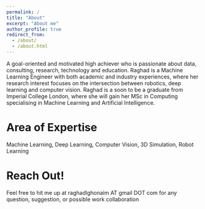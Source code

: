 ```yaml
---
permalink: /
title: "About"
excerpt: "About me"
author_profile: true
redirect_from: 
  - /about/
  - /about.html
---
```


A goal-oriented and motivated high achiever who is passionate about data, consulting, research, technology and education. Raghad is a Machine Learning Engineer with both academic and industry experiences, where her research interest focuses on the intersection between robotics, deep learning and computer vision. Raghad is a soon to be a graduate from Imperial College London, where she will gain her MSc in Computing specialising in Machine Learning and Artificial Intelligence.

Area of Expertise 
======
Machine Learning, Deep Learning, Computer Vision, 3D Simulation, Robot Learning


Reach Out!
======
Feel free to hit me up at raghadlghonaim AT gmail DOT com for any question, suggestion, or possible work collaboration